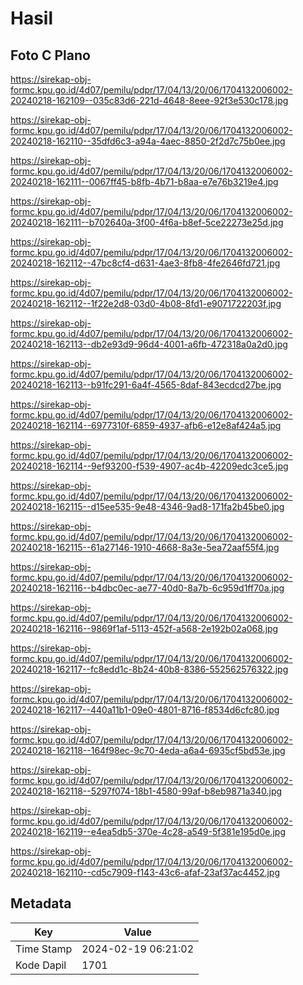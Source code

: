 # Hasil

## Foto C Plano

https://sirekap-obj-formc.kpu.go.id/4d07/pemilu/pdpr/17/04/13/20/06/1704132006002-20240218-162109--035c83d6-221d-4648-8eee-92f3e530c178.jpg

https://sirekap-obj-formc.kpu.go.id/4d07/pemilu/pdpr/17/04/13/20/06/1704132006002-20240218-162110--35dfd6c3-a94a-4aec-8850-2f2d7c75b0ee.jpg

https://sirekap-obj-formc.kpu.go.id/4d07/pemilu/pdpr/17/04/13/20/06/1704132006002-20240218-162111--0067ff45-b8fb-4b71-b8aa-e7e76b3219e4.jpg

https://sirekap-obj-formc.kpu.go.id/4d07/pemilu/pdpr/17/04/13/20/06/1704132006002-20240218-162111--b702640a-3f00-4f6a-b8ef-5ce22273e25d.jpg

https://sirekap-obj-formc.kpu.go.id/4d07/pemilu/pdpr/17/04/13/20/06/1704132006002-20240218-162112--47bc8cf4-d631-4ae3-8fb8-4fe2646fd721.jpg

https://sirekap-obj-formc.kpu.go.id/4d07/pemilu/pdpr/17/04/13/20/06/1704132006002-20240218-162112--1f22e2d8-03d0-4b08-8fd1-e9071722203f.jpg

https://sirekap-obj-formc.kpu.go.id/4d07/pemilu/pdpr/17/04/13/20/06/1704132006002-20240218-162113--db2e93d9-96d4-4001-a6fb-472318a0a2d0.jpg

https://sirekap-obj-formc.kpu.go.id/4d07/pemilu/pdpr/17/04/13/20/06/1704132006002-20240218-162113--b91fc291-6a4f-4565-8daf-843ecdcd27be.jpg

https://sirekap-obj-formc.kpu.go.id/4d07/pemilu/pdpr/17/04/13/20/06/1704132006002-20240218-162114--6977310f-6859-4937-afb6-e12e8af424a5.jpg

https://sirekap-obj-formc.kpu.go.id/4d07/pemilu/pdpr/17/04/13/20/06/1704132006002-20240218-162114--9ef93200-f539-4907-ac4b-42209edc3ce5.jpg

https://sirekap-obj-formc.kpu.go.id/4d07/pemilu/pdpr/17/04/13/20/06/1704132006002-20240218-162115--d15ee535-9e48-4346-9ad8-171fa2b45be0.jpg

https://sirekap-obj-formc.kpu.go.id/4d07/pemilu/pdpr/17/04/13/20/06/1704132006002-20240218-162115--61a27146-1910-4668-8a3e-5ea72aaf55f4.jpg

https://sirekap-obj-formc.kpu.go.id/4d07/pemilu/pdpr/17/04/13/20/06/1704132006002-20240218-162116--b4dbc0ec-ae77-40d0-8a7b-6c959d1ff70a.jpg

https://sirekap-obj-formc.kpu.go.id/4d07/pemilu/pdpr/17/04/13/20/06/1704132006002-20240218-162116--9869f1af-5113-452f-a568-2e192b02a068.jpg

https://sirekap-obj-formc.kpu.go.id/4d07/pemilu/pdpr/17/04/13/20/06/1704132006002-20240218-162117--fc8edd1c-8b24-40b8-8386-552562576322.jpg

https://sirekap-obj-formc.kpu.go.id/4d07/pemilu/pdpr/17/04/13/20/06/1704132006002-20240218-162117--440a11b1-09e0-4801-8716-f8534d6cfc80.jpg

https://sirekap-obj-formc.kpu.go.id/4d07/pemilu/pdpr/17/04/13/20/06/1704132006002-20240218-162118--164f98ec-9c70-4eda-a6a4-6935cf5bd53e.jpg

https://sirekap-obj-formc.kpu.go.id/4d07/pemilu/pdpr/17/04/13/20/06/1704132006002-20240218-162118--5297f074-18b1-4580-99af-b8eb9871a340.jpg

https://sirekap-obj-formc.kpu.go.id/4d07/pemilu/pdpr/17/04/13/20/06/1704132006002-20240218-162119--e4ea5db5-370e-4c28-a549-5f381e195d0e.jpg

https://sirekap-obj-formc.kpu.go.id/4d07/pemilu/pdpr/17/04/13/20/06/1704132006002-20240218-162110--cd5c7909-f143-43c6-afaf-23af37ac4452.jpg


## Metadata

| Key        | Value               |
| ---------- | ------------------- |
| Time Stamp | 2024-02-19 06:21:02 |
| Kode Dapil | 1701                |



